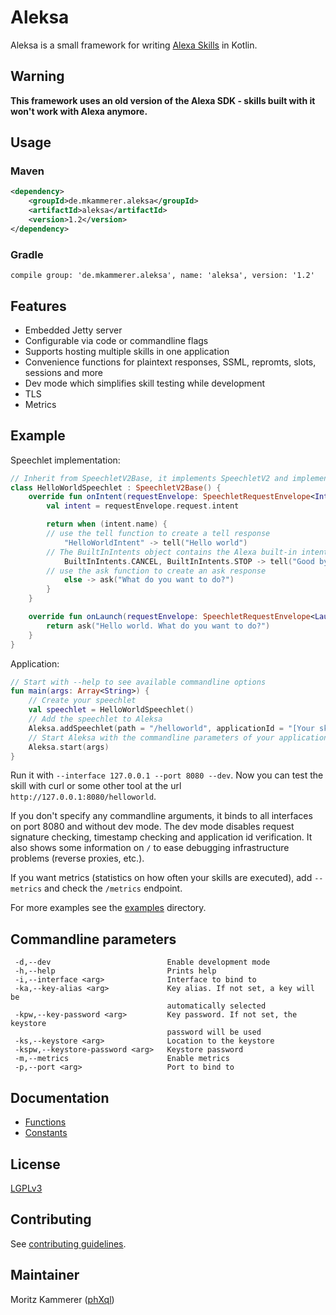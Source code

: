 # Aleksa
Aleksa is a small framework for writing [Alexa Skills](https://developer.amazon.com/alexa-skills-kit) in Kotlin.

## Warning

**This framework uses an old version of the Alexa SDK - skills built with it won't work with Alexa anymore.**

## Usage

### Maven

```xml
<dependency>
    <groupId>de.mkammerer.aleksa</groupId>
    <artifactId>aleksa</artifactId>
    <version>1.2</version>
</dependency>
```

### Gradle

```
compile group: 'de.mkammerer.aleksa', name: 'aleksa', version: '1.2'
```

## Features

* Embedded Jetty server
* Configurable via code or commandline flags
* Supports hosting multiple skills in one application
* Convenience functions for plaintext responses, SSML, repromts, slots, sessions and more
* Dev mode which simplifies skill testing while development
* TLS
* Metrics

## Example

Speechlet implementation:

```kotlin
// Inherit from SpeechletV2Base, it implements SpeechletV2 and implements optional methods with empty bodies
class HelloWorldSpeechlet : SpeechletV2Base() {
    override fun onIntent(requestEnvelope: SpeechletRequestEnvelope<IntentRequest>): SpeechletResponse {
        val intent = requestEnvelope.request.intent

        return when (intent.name) {
        // use the tell function to create a tell response
            "HelloWorldIntent" -> tell("Hello world")
        // The BuiltInIntents object contains the Alexa built-in intents
            BuiltInIntents.CANCEL, BuiltInIntents.STOP -> tell("Good bye")
        // use the ask function to create an ask response
            else -> ask("What do you want to do?")
        }
    }

    override fun onLaunch(requestEnvelope: SpeechletRequestEnvelope<LaunchRequest>): SpeechletResponse {
        return ask("Hello world. What do you want to do?")
    }
}
```

Application:

```kotlin
// Start with --help to see available commandline options
fun main(args: Array<String>) {
    // Create your speechlet
    val speechlet = HelloWorldSpeechlet()
    // Add the speechlet to Aleksa
    Aleksa.addSpeechlet(path = "/helloworld", applicationId = "[Your skill id]", speechlet = speechlet)
    // Start Aleksa with the commandline parameters of your application
    Aleksa.start(args)
}
```

Run it with `--interface 127.0.0.1 --port 8080 --dev`. Now you can test the
skill with curl or some other tool at the url `http://127.0.0.1:8080/helloworld`.

If you don't specify any commandline arguments, it binds to all interfaces on port 8080 and without dev mode. 
The dev mode disables request signature checking, timestamp checking and application id verification. It also shows some
information on `/` to ease debugging infrastructure problems (reverse proxies, etc.).

If you want metrics (statistics on how often your skills are executed), add `--metrics` and check the `/metrics` endpoint. 

For more examples see the [examples](examples) directory.

## Commandline parameters

```
 -d,--dev                          Enable development mode
 -h,--help                         Prints help
 -i,--interface <arg>              Interface to bind to
 -ka,--key-alias <arg>             Key alias. If not set, a key will be
                                   automatically selected
 -kpw,--key-password <arg>         Key password. If not set, the keystore
                                   password will be used
 -ks,--keystore <arg>              Location to the keystore
 -kspw,--keystore-password <arg>   Keystore password
 -m,--metrics                      Enable metrics
 -p,--port <arg>                   Port to bind to
```

## Documentation

* [Functions](docs/functions.md)
* [Constants](docs/constants.md)

## License

[LGPLv3](LICENSE)

## Contributing

See [contributing guidelines](docs/contributing.md).

## Maintainer

Moritz Kammerer ([phXql](https://github.com/phxql))